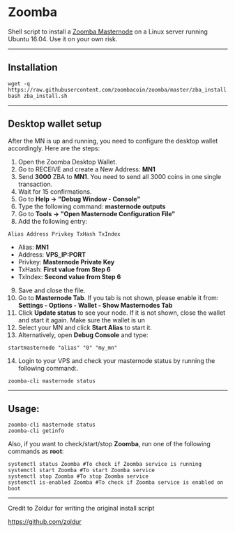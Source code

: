 # Zoomba
Shell script to install a [Zoomba Masternode](https://zoombacoin.com/) on a Linux server running Ubuntu 16.04. Use it on your own risk.
***

## Installation
```
wget -q https://raw.githubusercontent.com/zoombacoin/zoomba/master/zba_install.sh
bash zba_install.sh
```
***

## Desktop wallet setup  

After the MN is up and running, you need to configure the desktop wallet accordingly. Here are the steps:  
1. Open the Zoomba Desktop Wallet.  
2. Go to RECEIVE and create a New Address: **MN1**  
3. Send **3000** ZBA to **MN1**. You need to send all 3000 coins in one single transaction.
4. Wait for 15 confirmations.  
5. Go to **Help -> "Debug Window - Console"**  
6. Type the following command: **masternode outputs**  
7. Go to  **Tools -> "Open Masternode Configuration File"**
8. Add the following entry:
```
Alias Address Privkey TxHash TxIndex
```
* Alias: **MN1**
* Address: **VPS_IP:PORT**
* Privkey: **Masternode Private Key**
* TxHash: **First value from Step 6**
* TxIndex:  **Second value from Step 6**
9. Save and close the file.
10. Go to **Masternode Tab**. If you tab is not shown, please enable it from: **Settings - Options - Wallet - Show Masternodes Tab**
11. Click **Update status** to see your node. If it is not shown, close the wallet and start it again. Make sure the wallet is un
12. Select your MN and click **Start Alias** to start it.
13. Alternatively, open **Debug Console** and type:
```
startmasternode "alias" "0" "my_mn"
``` 
14. Login to your VPS and check your masternode status by running the following command:.
```
zoomba-cli masternode status
```
***

## Usage:
```
zoomba-cli masternode status  
zoomba-cli getinfo
```
Also, if you want to check/start/stop **Zoomba**, run one of the following commands as **root**:
```
systemctl status Zoomba #To check if Zoomba service is running  
systemctl start Zoomba #To start Zoomba service  
systemctl stop Zoomba #To stop Zoomba service  
systemctl is-enabled Zoomba #To check if Zoomba service is enabled on boot  
```  
***
Credit to Zoldur for writing the original install script

https://github.com/zoldur
